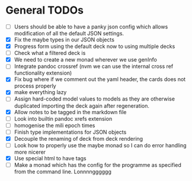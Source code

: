 # General TODOs

- [ ] Users should be able to have a panky json config which allows modification
  of all the default JSON settings.
- [x] Fix the maybe types in our JSON objects
- [x] Progress form using the default deck now to using multiple decks
- [ ] Check what a filtered deck is
- [x] We need to create a new monad wherever we use genInfo
- [ ] Integrate pandoc crossref (nvm we can use the internal cross ref
  functionality extension)
- [x] Fix bug where if we comment out the yaml header, the cards does not
  process properly
- [x] make everything lazy
- [ ] Assign hard-coded model values to models as they are otherwise duplicated
  importing the deck again after regeneration.
- [x] Allow notes to be tagged in the markdown file
- [ ] Look into builtin pandoc xrefs extension
- [ ] homogenise the mili epoch times
- [ ] Finish type implementations for JSON objects
- [x] Decouple the renaming of deck from deck rendering
- [ ] Look how to properly use the maybe monad so I can do error handling more
  nicerer
- [x] Use special html to have tags
- [ ] Make a monad which has the config for the programme as specified from the
  command line. Lonnnngggggg
